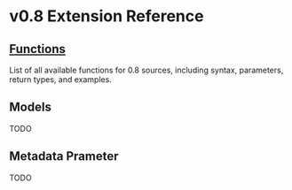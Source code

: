 # v0.8 Extension Reference

## [Functions](/contributing/extensions/reference-0.8/functions)

List of all available functions for 0.8 sources, including syntax, parameters, return types, and examples.

## Models

TODO

## Metadata Prameter

TODO
